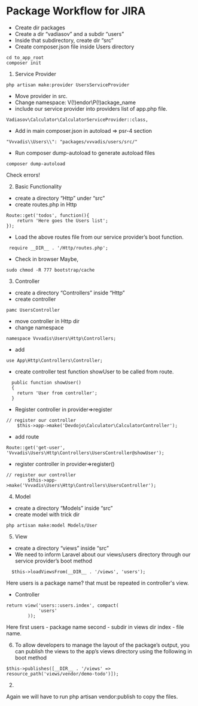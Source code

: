 # Package Workflow for JIRA
* Create dir packages
* Create a dir “vadiasov” and a subdir “users”
* Inside that subdirectory, create dir “src”
* Create composer.json file inside Users directory
```` 
cd to_app_root
composer init
```` 

1. Service Provider
````
php artisan make:provider UsersServiceProvider
````

* Move provider in src.
* Change namespace: V(!)endor\P(!)ackage_name
* include our service provider into providers list of app.php file.
````
Vadiasov\Calculator\CalculatorServiceProvider::class,
````
* Add in main composer.json in autoload => psr-4 section    
````
"Vvvadis\\Users\\": "packages/vvvadis/users/src/"
````
*  Run composer dump-autoload to generate autoload files
````
composer dump-autoload
````
Check errors!

2. Basic Functionality
* create a directory “Http” under “src”
* create routes.php in Http
````
Route::get('todos', function(){
    return 'Here goes the Users list';
});
````
* Load the above routes file from our service provider’s boot function.
````
 require __DIR__ . '/Http/routes.php';
````
* Check in browser
Maybe,
````
sudo chmod -R 777 bootstrap/cache
````
3. Controller
* create a directory “Controllers” inside “Http”
* create controller
````
pamc UsersController
````
* move controller in Http dir
* change namespace
````
namespace Vvvadis\Users\Http\Controllers;
````
* add
````
use App\Http\Controllers\Controller;
````
* create controller test function showUser to be called from route.
````
  public function showUser()
  {
    return 'User from controller';
  }
````
* Register controller in provider=>register
````
// register our controller
    $this->app->make('Devdojo\Calculator\CalculatorController');
````
* add route
````
Route::get('get-user', 'Vvvadis\Users\Http\Controllers\UsersController@showUser');
````
* register controller in provider=>register()
````
// register our controller
        $this->app->make('Vvvadis\Users\Http\Controllers\UsersController');
````
4. Model
* create a directory “Models” inside “src”
* create model with trick dir
````
php artisan make:model Models/User
````
5. View
* create a directory “views” inside “src”
* We need to inform Laravel about our views/users directory through 
our service provider’s boot method
````
  $this->loadViewsFrom(__DIR__ . '/views', 'users');
````
Here users is a package name? that must be repeated in controller's view.
* Controller
````
return view('users::users.index', compact(
            'users'
        ));
````
Here first users - package name
second - subdir in views dir
index - file name.

6. To allow developers to manage the layout of the package’s output, 
   you can publish the views to the app’s views directory using 
   the following in boot method
````
$this->publishes([__DIR__ . '/views' => resource_path('views/vendor/demo-todo')]);
````
   2.
   Again we will have to run php artisan vendor:publish to copy the files.
